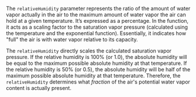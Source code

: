 The `relativeHumidity` parameter represents the ratio of the amount of water vapor actually in the air to the maximum amount of water vapor the air can hold at a given temperature. It’s expressed as a percentage. In the function, it acts as a scaling factor to the saturation vapor pressure (calculated using the temperature and the exponential function). Essentially, it indicates how "full" the air is with water vapor relative to its capacity.

The `relativeHumidity` directly scales the calculated saturation vapor pressure. If the relative humidity is 100% (or 1.0), the absolute humidity will be equal to the maximum possible absolute humidity at that temperature. If the relative humidity is 50% (or 0.5), the absolute humidity will be half of the maximum possible absolute humidity at that temperature. Therefore, the `relativeHumidity` determines what *fraction* of the air's potential water vapor content is actually present.